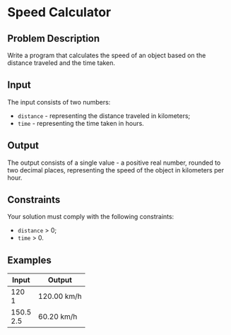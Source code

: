 # Speed Calculator

## Problem Description

Write a program that calculates the speed of an object based on the distance traveled and the time taken.

## Input

The input consists of two numbers:
- `distance` - representing the distance traveled in kilometers;
- `time` - representing the time taken in hours.

## Output

The output consists of a single value - a positive real number, rounded to two decimal places, representing the speed of the object in kilometers per hour.

## Constraints

Your solution must comply with the following constraints:

- `distance` > 0;
- `time` > 0.

## Examples

|Input|Output|
|-|-|
|120<br />1|120.00 km/h|
|150.5<br />2.5|60.20 km/h|
